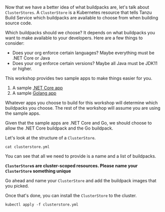 Now that we have a better idea of what buildpacks are, let's talk about `ClusterStores`. A `ClusterStore` is a Kubernetes resource that tells Tanzu Build Service which buildpacks are available to choose from when building source code.

Which buildpacks should we choose? It depends on what buildpacks you want to make available to your developers. Here are a few things to consider:
* Does your org enforce certain languages? Maybe everything must be .NET Core or Java
* Does your org enforce certain versions? Maybe all Java must be JDK11 or higher.


This workshop provides two sample apps to make things easier for you.
1. A sample [.NET Core app](https://github.com/techgnosis/product-api)
1. A sample [Golang app](https://github.com/techgnosis/test-app)

Whatever apps you choose to build for this workshop will determine which buildpacks you choose. The rest of the workshop will assume you are using the sample apps.

Given that the sample apps are .NET Core and Go, we should choose to allow the .NET Core buildpack and the Go buildpack.

Let's look at the structure of a `ClusterStore`. 

```execute
cat clusterstore.yml
```

You can see that all we need to provide is a name and a list of buildpacks.

**`ClusterStore`s are cluster-scoped resources. Please name your `ClusterStore` something unique**

Go ahead and name your `ClusterStore` and add the buildpack images that you picked.


Once that's done, you can install the `ClusterStore` to the cluster.

```execute
kubectl apply -f clusterstore.yml
```

